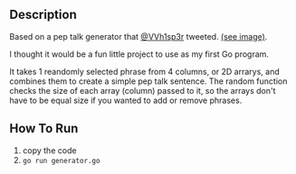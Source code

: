 
## Description

Based on a pep talk generator that [@VVh1sp3r](https://twitter.com/VVh1sp3r) tweeted. [(see image)](https://pbs.twimg.com/media/FJgwQhBXMAUR34M?format=jpg&name=medium).  

I thought it would be a fun little project to use as my first Go program.  

It takes 1 reandomly selected phrase from 4 columns, or 2D arrarys, and combines them to create a simple pep talk sentence. The random function checks the size of each array (column) passed to it, so the arrays don't have to be equal size if you wanted to add or remove phrases.  

## How To Run

1. copy the code  
1. `go run generator.go`  

